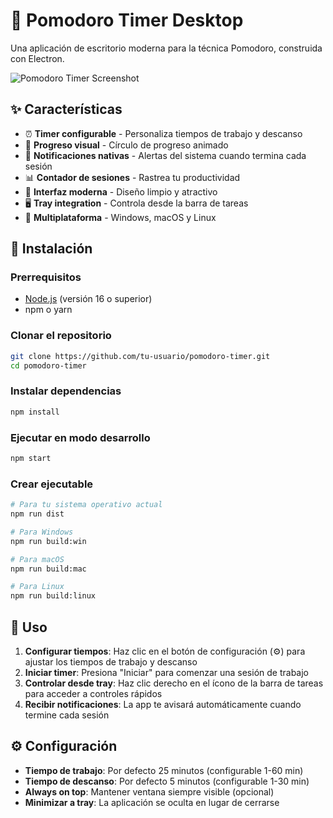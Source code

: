 # 🍅 Pomodoro Timer Desktop

Una aplicación de escritorio moderna para la técnica Pomodoro, construida con Electron.

![Pomodoro Timer Screenshot](screenshot.png)

## ✨ Características

- ⏰ **Timer configurable** - Personaliza tiempos de trabajo y descanso
- 🎯 **Progreso visual** - Círculo de progreso animado
- 🔔 **Notificaciones nativas** - Alertas del sistema cuando termina cada sesión
- 📊 **Contador de sesiones** - Rastrea tu productividad
- 🎨 **Interfaz moderna** - Diseño limpio y atractivo
- 🖥️ **Tray integration** - Controla desde la barra de tareas
- 🚀 **Multiplataforma** - Windows, macOS y Linux

## 🚀 Instalación

### Prerrequisitos
- [Node.js](https://nodejs.org/) (versión 16 o superior)
- npm o yarn

### Clonar el repositorio
```bash
git clone https://github.com/tu-usuario/pomodoro-timer.git
cd pomodoro-timer
```

### Instalar dependencias
```bash
npm install
```

### Ejecutar en modo desarrollo
```bash
npm start
```

### Crear ejecutable
```bash
# Para tu sistema operativo actual
npm run dist

# Para Windows
npm run build:win

# Para macOS
npm run build:mac

# Para Linux
npm run build:linux
```

## 🎯 Uso

1. **Configurar tiempos**: Haz clic en el botón de configuración (⚙️) para ajustar los tiempos de trabajo y descanso
2. **Iniciar timer**: Presiona "Iniciar" para comenzar una sesión de trabajo
3. **Controlar desde tray**: Haz clic derecho en el ícono de la barra de tareas para acceder a controles rápidos
4. **Recibir notificaciones**: La app te avisará automáticamente cuando termine cada sesión

## ⚙️ Configuración

- **Tiempo de trabajo**: Por defecto 25 minutos (configurable 1-60 min)
- **Tiempo de descanso**: Por defecto 5 minutos (configurable 1-30 min)
- **Always on top**: Mantener ventana siempre visible (opcional)
- **Minimizar a tray**: La aplicación se oculta en lugar de cerrarse